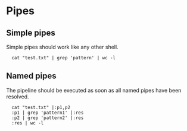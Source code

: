 
# Pipes

## Simple pipes

Simple pipes should work like any other shell.

```
  cat "test.txt" | grep 'pattern' | wc -l
```

## Named pipes

The pipeline should be executed as soon as all named pipes have been resolved.

```
  cat "test.txt" |:p1,p2
  :p1 | grep 'pattern1' |:res
  :p2 | grep 'pattern2' |:res
  :res | wc -l
```

